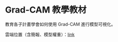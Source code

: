 # Grad-CAM 教學教材

教育各子計畫學會如何使用 Grad-CAM 進行模型可視化。

雲端位置（含簡報、模型權重）：[link](https://drive.google.com/drive/folders/1RAVrzAtW_BvALNFsLnODKCZ6CLQyVcKw?usp=drive_link)
